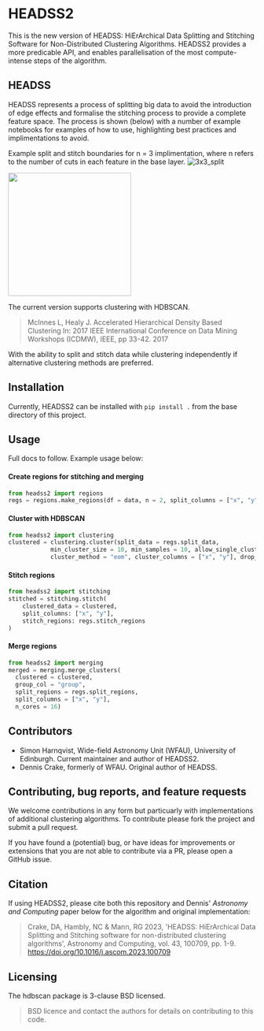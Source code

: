 # HEADSS2
This is the new version of HEADSS: HiErArchical Data Splitting and Stitching Software for Non-Distributed Clustering Algorithms. HEADSS2 provides a more predicable API, and enables parallelisation of the most compute-intense steps of the algorithm.

## HEADSS

HEADSS represents a process of splitting big data to avoid the introduction of edge effects and formalise the stitching process to provide a complete feature space. The process is shown (below) with a number of example notebooks for examples of how to use, highlighting best practices and implimentations to avoid.

Example split and stitch boundaries for n = 3 implimentation, where n refers to the number of cuts in each feature in the base layer.
![3x3_split](https://user-images.githubusercontent.com/84581147/170474116-5f718b98-618d-4d61-a95c-c1c7a8012f57.png)
<!-- ![3x3_stitch](https://user-images.githubusercontent.com/84581147/170474111-fe226e70-14d4-4408-b4f0-61451f06b48a.png) -->
<img src="https://user-images.githubusercontent.com/84581147/170474111-fe226e70-14d4-4408-b4f0-61451f06b48a.png" width="250" height="250">

The current version supports clustering with HDBSCAN.
> McInnes L, Healy J. Accelerated Hierarchical Density Based Clustering In: 2017 IEEE International Conference on Data Mining Workshops (ICDMW), IEEE, pp 33-42. 2017

With the ability to split and stitch data while clustering independently if alternative clustering methods are preferred.

## Installation
Currently, HEADSS2 can be installed with `pip install .` from the base directory of this project.

## Usage
Full docs to follow. Example usage below:

#### Create regions for stitching and merging
```python
from headss2 import regions
regs = regions.make_regions(df = data, n = 2, split_columns = ["x", "y"])
```

#### Cluster with HDBSCAN
```python
from headss2 import clustering
clustered = clustering.cluster(split_data = regs.split_data, 
            min_cluster_size = 10, min_samples = 10, allow_single_cluster = False, 
            cluster_method = "eom", cluster_columns = ["x", "y"], drop_ungrouped = True)
```

#### Stitch regions
```python
from headss2 import stitching
stitched = stitching.stitch(
    clustered_data = clustered,
    split_columns: ["x", "y"],
    stitch_regions: regs.stitch_regions
)
```

#### Merge regions
```python
from headss2 import merging
merged = merging.merge_clusters(
  clustered = clustered,
  group_col = "group",
  split_regions = regs.split_regions,
  split_columns = ["x", "y"],
  n_cores = 16)
```

## Contributors
* Simon Harnqvist, Wide-field Astronomy Unit (WFAU), University of Edinburgh. Current maintainer and author of HEADSS2.
* Dennis Crake, formerly of WFAU. Original author of HEADSS.

## Contributing, bug reports, and feature requests

We welcome contributions in any form but particuarly with implementations of additional clustering algorithms. To contribute please fork the project and submit a pull request.

If you have found a (potential) bug, or have ideas for improvements or extensions that you are not able to contribute via a PR, please open a GitHub issue.

## Citation
If using HEADSS2, please cite both this repository and Dennis' <i>Astronomy and Computing</i> paper below for the algorithm and original implementation:
> Crake, DA, Hambly, NC & Mann, RG 2023, 'HEADSS: HiErArchical Data Splitting and Stitching software for
> non-distributed clustering algorithms', Astronomy and Computing, vol. 43, 100709, pp. 1-9.
> https://doi.org/10.1016/j.ascom.2023.100709

## Licensing

The hdbscan package is 3-clause BSD licensed.

>  BSD licence and contact the authors for details on contributing to this code.

